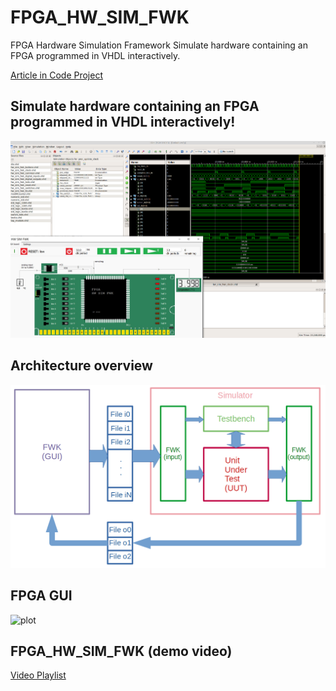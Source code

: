 # FPGA_HW_SIM_FWK
FPGA Hardware Simulation Framework
Simulate hardware containing an FPGA programmed in VHDL interactively.

[Article in Code Project](https://www.codeproject.com/Articles/XXX "FPGA_HW_SIM_FWK Article in Code Project")

## Simulate hardware containing an FPGA programmed in VHDL interactively!

![plot](./img/simulation.png)

## Architecture overview

![plot](./img/architecture_overview.png)

## FPGA GUI

![plot](./img/fpga_gui.jpg)

## FPGA_HW_SIM_FWK (demo video)

[Video Playlist](https://www.youtube.com/watch?v=Yqu1DDGK04c "FPGA_HW_SIM_FWK Demo Video")
